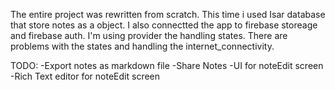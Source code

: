 The entire project was rewritten from scratch. This time i used Isar database that store notes as a object.
I also connectted the app to firebase storeage and firebase auth. I'm using provider the handling states.
There are problems with the states and handling the internet_connectivity.

TODO:
-Export notes as markdown file
-Share Notes
-UI for noteEdit screen
-Rich Text editor for noteEdit screen
